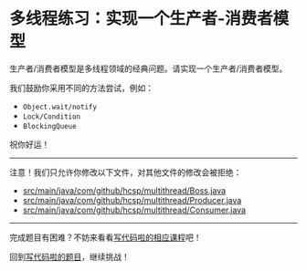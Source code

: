 # 多线程练习：实现一个生产者-消费者模型

生产者/消费者模型是多线程领域的经典问题。请实现一个生产者/消费者模型。

我们鼓励你采用不同的方法尝试，例如：

- `Object.wait/notify`
- `Lock/Condition`
- `BlockingQueue`

祝你好运！

-----
注意！我们只允许你修改以下文件，对其他文件的修改会被拒绝：
- [src/main/java/com/github/hcsp/multithread/Boss.java](https://github.com/hcsp/producer-consumer/blob/master/src/main/java/com/github/hcsp/multithread/Boss.java)
- [src/main/java/com/github/hcsp/multithread/Producer.java](https://github.com/hcsp/producer-consumer/blob/master/src/main/java/com/github/hcsp/multithread/Producer.java)
- [src/main/java/com/github/hcsp/multithread/Consumer.java](https://github.com/hcsp/producer-consumer/blob/master/src/main/java/com/github/hcsp/multithread/Consumer.java)
-----


完成题目有困难？不妨来看看[写代码啦的相应课程](https://xiedaimala.com/tasks/661cd7ab-7fea-47d0-8e11-555d6fca751d)吧！

回到[写代码啦的题目](https://xiedaimala.com/tasks/661cd7ab-7fea-47d0-8e11-555d6fca751d/quizzes/6c87ef57-7f06-4af2-9112-86dd27ff099d)，继续挑战！ 
